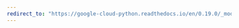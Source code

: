 ```yaml
---
redirect_to: "https://google-cloud-python.readthedocs.io/en/0.19.0/_modules/google/cloud/datastore/helpers.html"
---
```

